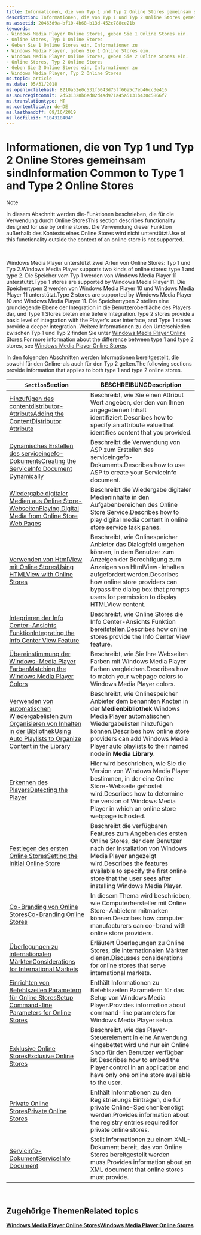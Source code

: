 ```yaml
---
title: Informationen, die von Typ 1 und Typ 2 Online Stores gemeinsam sind
description: Informationen, die von Typ 1 und Typ 2 Online Stores gemeinsam sind
ms.assetid: 20463d9a-bf10-4b68-b13d-452c788ce21b
keywords:
- Windows Media Player Online Stores, geben Sie 1 Online Stores ein.
- Online Stores, Typ 1 Online Stores
- Geben Sie 1 Online Stores ein, Informationen zu
- Windows Media Player, geben Sie 1 Online Stores ein.
- Windows Media Player Online Stores, geben Sie 2 Online Stores ein.
- Online Stores, Typ 2 Online Stores
- Geben Sie 2 Online Stores ein, Informationen zu
- Windows Media Player, Typ 2 Online Stores
ms.topic: article
ms.date: 05/31/2018
ms.openlocfilehash: 8210a52e0c531f5043d75ff66a5c7eb46cc3e416
ms.sourcegitcommit: 2d531328b6ed82d4ad971a45a5131b430c5866f7
ms.translationtype: MT
ms.contentlocale: de-DE
ms.lasthandoff: 09/16/2019
ms.locfileid: "104310404"
---
```

# <a name="information-common-to-type-1-and-type-2-online-stores"></a><span data-ttu-id="caf1e-111">Informationen, die von Typ 1 und Typ 2 Online Stores gemeinsam sind</span><span class="sxs-lookup"><span data-stu-id="caf1e-111">Information Common to Type 1 and Type 2 Online Stores</span></span>

> [!Note]  
> <span data-ttu-id="caf1e-112">In diesem Abschnitt werden die-Funktionen beschrieben, die für die Verwendung durch Online Stores</span><span class="sxs-lookup"><span data-stu-id="caf1e-112">This section describes functionality designed for use by online stores.</span></span> <span data-ttu-id="caf1e-113">Die Verwendung dieser Funktion außerhalb des Kontexts eines Online Stores wird nicht unterstützt.</span><span class="sxs-lookup"><span data-stu-id="caf1e-113">Use of this functionality outside the context of an online store is not supported.</span></span>

 

<span data-ttu-id="caf1e-114">Windows Media Player unterstützt zwei Arten von Online Stores: Typ 1 und Typ 2.</span><span class="sxs-lookup"><span data-stu-id="caf1e-114">Windows Media Player supports two kinds of online stores: type 1 and type 2.</span></span> <span data-ttu-id="caf1e-115">Die Speicher vom Typ 1 werden von Windows Media Player 11 unterstützt.</span><span class="sxs-lookup"><span data-stu-id="caf1e-115">Type 1 stores are supported by Windows Media Player 11.</span></span> <span data-ttu-id="caf1e-116">Die Speichertypen 2 werden von Windows Media Player 10 und Windows Media Player 11 unterstützt.</span><span class="sxs-lookup"><span data-stu-id="caf1e-116">Type 2 stores are supported by Windows Media Player 10 and Windows Media Player 11.</span></span> <span data-ttu-id="caf1e-117">Die Speichertypen 2 stellen eine grundlegende Ebene der Integration in die Benutzeroberfläche des Players dar, und Type 1 Stores bieten eine tiefere Integration.</span><span class="sxs-lookup"><span data-stu-id="caf1e-117">Type 2 stores provide a basic level of integration with the Player's user interface, and Type 1 stores provide a deeper integration.</span></span> <span data-ttu-id="caf1e-118">Weitere Informationen zu den Unterschieden zwischen Typ 1 und Typ 2 finden Sie unter [Windows Media Player Online Stores](windows-media-player-online-stores.md).</span><span class="sxs-lookup"><span data-stu-id="caf1e-118">For more information about the difference between type 1 and type 2 stores, see [Windows Media Player Online Stores](windows-media-player-online-stores.md).</span></span>

<span data-ttu-id="caf1e-119">In den folgenden Abschnitten werden Informationen bereitgestellt, die sowohl für den Online-als auch für den Typ 2 gelten.</span><span class="sxs-lookup"><span data-stu-id="caf1e-119">The following sections provide information that applies to both type 1 and type 2 online stores.</span></span>



| <span data-ttu-id="caf1e-120">`Section`</span><span class="sxs-lookup"><span data-stu-id="caf1e-120">Section</span></span>                                                                                                                | <span data-ttu-id="caf1e-121">BESCHREIBUNG</span><span class="sxs-lookup"><span data-stu-id="caf1e-121">Description</span></span>                                                                                                                   |
|------------------------------------------------------------------------------------------------------------------------|-------------------------------------------------------------------------------------------------------------------------------|
| [<span data-ttu-id="caf1e-122">Hinzufügen des contentdistributor-Attributs</span><span class="sxs-lookup"><span data-stu-id="caf1e-122">Adding the ContentDistributor Attribute</span></span>](adding-the-contentdistributor-attribute.md)                                 | <span data-ttu-id="caf1e-123">Beschreibt, wie Sie einen Attribut Wert angeben, der den von Ihnen angegebenen Inhalt identifiziert.</span><span class="sxs-lookup"><span data-stu-id="caf1e-123">Describes how to specify an attribute value that identifies content that you provided.</span></span>                                        |
| [<span data-ttu-id="caf1e-124">Dynamisches Erstellen des serviceingefo-Dokuments</span><span class="sxs-lookup"><span data-stu-id="caf1e-124">Creating the ServiceInfo Document Dynamically</span></span>](creating-the-serviceinfo-document-dynamically.md)                     | <span data-ttu-id="caf1e-125">Beschreibt die Verwendung von ASP zum Erstellen des serviceingefo-Dokuments.</span><span class="sxs-lookup"><span data-stu-id="caf1e-125">Describes how to use ASP to create your ServiceInfo document.</span></span>                                                                 |
| [<span data-ttu-id="caf1e-126">Wiedergabe digitaler Medien aus Online Store-Webseiten</span><span class="sxs-lookup"><span data-stu-id="caf1e-126">Playing Digital Media from Online Store Web Pages</span></span>](playing-digital-media-from-online-store-web-pages.md)             | <span data-ttu-id="caf1e-127">Beschreibt die Wiedergabe digitaler Medieninhalte in den Aufgabenbereichen des Online Store Service.</span><span class="sxs-lookup"><span data-stu-id="caf1e-127">Describes how to play digital media content in online store service task panes.</span></span>                                               |
| [<span data-ttu-id="caf1e-128">Verwenden von HtmlView mit Online Stores</span><span class="sxs-lookup"><span data-stu-id="caf1e-128">Using HTMLView with Online Stores</span></span>](using-htmlview-with-online-stores.md)                                             | <span data-ttu-id="caf1e-129">Beschreibt, wie Onlinespeicher Anbieter das Dialogfeld umgehen können, in dem Benutzer zum Anzeigen der Berechtigung zum Anzeigen von HtmlView-Inhalten aufgefordert werden.</span><span class="sxs-lookup"><span data-stu-id="caf1e-129">Describes how online store providers can bypass the dialog box that prompts users for permission to display HTMLView content.</span></span> |
| [<span data-ttu-id="caf1e-130">Integrieren der Info Center-Ansichts Funktion</span><span class="sxs-lookup"><span data-stu-id="caf1e-130">Integrating the Info Center View Feature</span></span>](integrating-the-info-center-view-feature.md)                               | <span data-ttu-id="caf1e-131">Beschreibt, wie Online Stores die Info Center-Ansichts Funktion bereitstellen.</span><span class="sxs-lookup"><span data-stu-id="caf1e-131">Describes how online stores provide the Info Center View feature.</span></span>                                                             |
| [<span data-ttu-id="caf1e-132">Übereinstimmung der Windows-Media Player Farben</span><span class="sxs-lookup"><span data-stu-id="caf1e-132">Matching the Windows Media Player Colors</span></span>](matching-the-windows-media-player-colors.md)                               | <span data-ttu-id="caf1e-133">Beschreibt, wie Sie Ihre Webseiten Farben mit Windows Media Player Farben vergleichen.</span><span class="sxs-lookup"><span data-stu-id="caf1e-133">Describes how to match your webpage colors to Windows Media Player colors.</span></span>                                                    |
| [<span data-ttu-id="caf1e-134">Verwenden von automatischen Wiedergabelisten zum Organisieren von Inhalten in der Bibliothek</span><span class="sxs-lookup"><span data-stu-id="caf1e-134">Using Auto Playlists to Organize Content in the Library</span></span>](using-auto-playlists-to-organize-content-in-the-library.md) | <span data-ttu-id="caf1e-135">Beschreibt, wie Onlinespeicher Anbieter dem benannten Knoten in der **Medienbibliothek** Windows Media Player automatischen Wiedergabelisten hinzufügen können.</span><span class="sxs-lookup"><span data-stu-id="caf1e-135">Describes how online store providers can add Windows Media Player auto playlists to their named node in **Media Library**.</span></span>    |
| [<span data-ttu-id="caf1e-136">Erkennen des Players</span><span class="sxs-lookup"><span data-stu-id="caf1e-136">Detecting the Player</span></span>](detecting-the-player.md)                                                                       | <span data-ttu-id="caf1e-137">Hier wird beschrieben, wie Sie die Version von Windows Media Player bestimmen, in der eine Online Store-Webseite gehostet wird.</span><span class="sxs-lookup"><span data-stu-id="caf1e-137">Describes how to determine the version of Windows Media Player in which an online store webpage is hosted.</span></span>                    |
| [<span data-ttu-id="caf1e-138">Festlegen des ersten Online Stores</span><span class="sxs-lookup"><span data-stu-id="caf1e-138">Setting the Initial Online Store</span></span>](setting-the-initial-online-store.md)                                               | <span data-ttu-id="caf1e-139">Beschreibt die verfügbaren Features zum Angeben des ersten Online Stores, der dem Benutzer nach der Installation von Windows Media Player angezeigt wird.</span><span class="sxs-lookup"><span data-stu-id="caf1e-139">Describes the features available to specify the first online store that the user sees after installing Windows Media Player.</span></span>  |
| [<span data-ttu-id="caf1e-140">Co-Branding von Online Stores</span><span class="sxs-lookup"><span data-stu-id="caf1e-140">Co-Branding Online Stores</span></span>](co-branding-online-stores.md)                                                             | <span data-ttu-id="caf1e-141">In diesem Thema wird beschrieben, wie Computerhersteller mit Online Store-Anbietern mitmarken können.</span><span class="sxs-lookup"><span data-stu-id="caf1e-141">Describes how computer manufacturers can co-brand with online store providers.</span></span>                                                |
| [<span data-ttu-id="caf1e-142">Überlegungen zu internationalen Märkten</span><span class="sxs-lookup"><span data-stu-id="caf1e-142">Considerations for International Markets</span></span>](considerations-for-international-markets.md)                               | <span data-ttu-id="caf1e-143">Erläutert Überlegungen zu Online Stores, die internationalen Märkten dienen.</span><span class="sxs-lookup"><span data-stu-id="caf1e-143">Discusses considerations for online stores that serve international markets.</span></span>                                                  |
| [<span data-ttu-id="caf1e-144">Einrichten von Befehlszeilen Parametern für Online Stores</span><span class="sxs-lookup"><span data-stu-id="caf1e-144">Setup Command-line Parameters for Online Stores</span></span>](setup-command-line-parameters-for-online-stores.md)                 | <span data-ttu-id="caf1e-145">Enthält Informationen zu Befehlszeilen Parametern für das Setup von Windows Media Player.</span><span class="sxs-lookup"><span data-stu-id="caf1e-145">Provides information about command-line parameters for Windows Media Player setup.</span></span>                                            |
| [<span data-ttu-id="caf1e-146">Exklusive Online Stores</span><span class="sxs-lookup"><span data-stu-id="caf1e-146">Exclusive Online Stores</span></span>](exclusive-online-stores.md)                                                                 | <span data-ttu-id="caf1e-147">Beschreibt, wie das Player-Steuerelement in eine Anwendung eingebettet wird und nur ein Online Shop für den Benutzer verfügbar ist.</span><span class="sxs-lookup"><span data-stu-id="caf1e-147">Describes how to embed the Player control in an application and have only one online store available to the user.</span></span>             |
| [<span data-ttu-id="caf1e-148">Private Online Stores</span><span class="sxs-lookup"><span data-stu-id="caf1e-148">Private Online Stores</span></span>](private-online-stores.md)                                                                     | <span data-ttu-id="caf1e-149">Enthält Informationen zu den Registrierungs Einträgen, die für private Online-Speicher benötigt werden.</span><span class="sxs-lookup"><span data-stu-id="caf1e-149">Provides information about the registry entries required for private online stores.</span></span>                                           |
| [<span data-ttu-id="caf1e-150">Servicinfo-Dokument</span><span class="sxs-lookup"><span data-stu-id="caf1e-150">ServiceInfo Document</span></span>](serviceinfo-document.md)                                                                       | <span data-ttu-id="caf1e-151">Stellt Informationen zu einem XML-Dokument bereit, das von Online Stores bereitgestellt werden muss.</span><span class="sxs-lookup"><span data-stu-id="caf1e-151">Provides information about an XML document that online stores must provide.</span></span>                                                   |



 

## <a name="related-topics"></a><span data-ttu-id="caf1e-152">Zugehörige Themen</span><span class="sxs-lookup"><span data-stu-id="caf1e-152">Related topics</span></span>

<dl> <dt>

[<span data-ttu-id="caf1e-153">**Windows Media Player Online Stores**</span><span class="sxs-lookup"><span data-stu-id="caf1e-153">**Windows Media Player Online Stores**</span></span>](windows-media-player-online-stores.md)
</dt> </dl>

 

 




